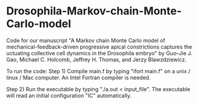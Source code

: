 # Drosophila-Markov-chain-Monte-Carlo-model
Code for our manuscript "A Markov chain Monte Carlo model of
mechanical-feedback-driven progressive
apical constrictions captures the  uctuating
collective cell dynamics in the Drosophila embryo" 
by Guo–Jie J. Gao, Michael C. Holcomb, Jeffrey H. Thomas, and Jerzy Blawzdziewicz.

To run the code:
Step 1) Compile main.f by typing "ifort main.f" on a unix / linux / Mac computer.
An Intel Fortran compiler is needed.

Step 2) Run the executable by typing 
"./a.out < input_file". The executable will read an initial configuration "IC" automatically.
